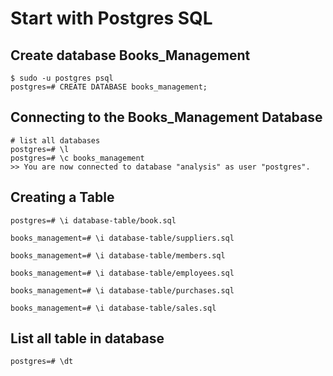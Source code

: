 # Start with Postgres SQL

## Create database Books_Management
```
$ sudo -u postgres psql
postgres=# CREATE DATABASE books_management;
```

## Connecting to the Books_Management Database
```
# list all databases
postgres=# \l
postgres=# \c books_management
>> You are now connected to database "analysis" as user "postgres".
```

## Creating a Table
```
postgres=# \i database-table/book.sql

books_management=# \i database-table/suppliers.sql 

books_management=# \i database-table/members.sql 

books_management=# \i database-table/employees.sql 

books_management=# \i database-table/purchases.sql

books_management=# \i database-table/sales.sql
```

## List all table in database
```
postgres=# \dt
```